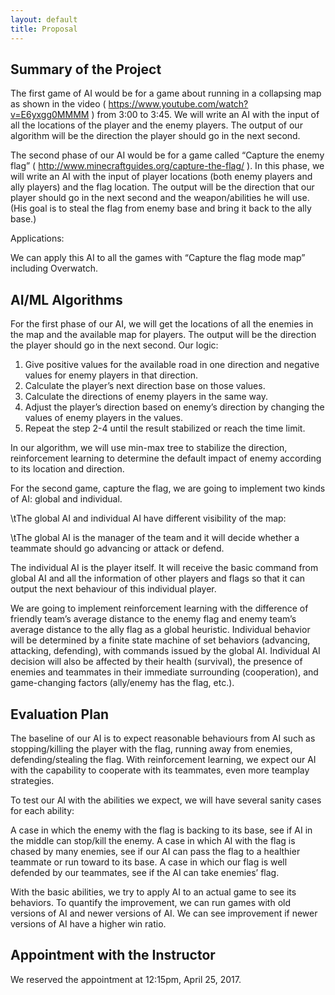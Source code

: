 ```yaml
---
layout: default
title: Proposal
---
```


## Summary of the Project


The first game of AI would be for a game about running in a collapsing map as shown in the video ( https://www.youtube.com/watch?v=E6yxgg0MMMM ) from 3:00 to 3:45. We will write an AI with the input of all the locations of the player and the enemy players. The output of our algorithm will be the direction the player should go in the next second.

The second phase of our AI would be for a game called “Capture the enemy flag” ( http://www.minecraftguides.org/capture-the-flag/ ). In this phase, we will write an AI with the input of player locations (both enemy players and ally players) and the flag location. The output will be the direction that our player should go in the next second and the weapon/abilities he will use. (His goal is to steal the flag from enemy base and bring it back to the ally base.)

Applications:

We can apply this AI to all the games with “Capture the flag mode map” including Overwatch.




## AI/ML Algorithms

For the first phase of our AI, we will get the locations of all the enemies in the map and the available map for players. The output will be the direction the player should go in the next second. Our logic:

1. Give positive values for the available road in one direction and negative values for enemy players in that direction.
2. Calculate the player’s next direction base on those values.
3. Calculate the directions of enemy players in the same way.
4. Adjust the player’s direction based on enemy’s direction by changing the values of enemy players in the values.
5. Repeat the step 2-4 until the result stabilized or reach the time limit.

In our algorithm, we will use min-max tree to stabilize the direction, reinforcement learning to determine the default impact of enemy according to its location and direction.



For the second game, capture the flag, we are going to implement two kinds of AI: global and individual.

\tThe global AI and individual AI have different visibility of the map:

\tThe global AI is the manager of the team and it will decide whether a teammate should go advancing or attack or defend.

The individual AI is the player itself. It will receive the basic command from global AI and all the information of other players and flags so that it can output the next behaviour of this individual player.

We are going to implement reinforcement learning with the difference of friendly team’s average distance to the enemy flag and enemy team’s average distance to the ally flag as a global heuristic. Individual behavior will be determined by a finite state machine of set behaviors (advancing, attacking, defending), with commands issued by the global AI. Individual AI decision will also be affected by their health (survival), the presence of enemies and teammates in their immediate surrounding (cooperation), and game-changing factors (ally/enemy has the flag, etc.).






## Evaluation Plan

The baseline of our AI is to expect reasonable behaviours from AI such as stopping/killing the player with the flag, running away from enemies, defending/stealing the flag. With reinforcement learning, we expect our AI with the capability to cooperate with its teammates, even more teamplay strategies.

To test our AI with the abilities we expect, we will have several sanity cases for each ability:

A case in which the enemy with the flag is backing to its base, see if AI in the middle can stop/kill the enemy.
A case in which AI with the flag is chased by many enemies, see if our AI can pass the flag to a healthier teammate or run toward to its base.
A case in which our flag is well defended by our teammates, see if the AI can take enemies’ flag.



With the basic abilities, we try to apply AI to an actual game to see its behaviors.
To quantify the improvement, we can run games with old versions of AI and newer versions of AI. We can see improvement if newer versions of AI have a higher win ratio.


## Appointment with the Instructor

We reserved the appointment at 12:15pm, April 25, 2017.


